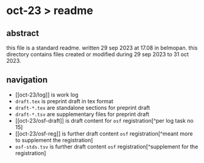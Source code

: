 # oct-23 > readme

## abstract

this file is a standard readme. written 29 sep 2023 at 17.08 in belmopan. this directory contains files created or modified during 29 sep 2023 to 31 oct 2023.

## navigation

- [[oct-23/log]] is work log
- `draft.tex` is preprint draft in tex format
- `draft-*.tex` are standalone sections for preprint draft
- `draft-*.tsv` are supplementary files for preprint draft
- [[oct-23/osf-draft]] is draft content for `osf` registration[^per log task no 15]
- [[oct-23/osf-reg]] is further draft content `osf` registration[^meant more to supplement the registration]
- `osf-stds.tsv` is further draft content `osf` registration[^supplement for the registration]
